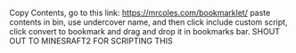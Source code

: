 Copy Contents, go to this link: https://mrcoles.com/bookmarklet/ paste contents in bin, use undercover name, and then click include custom script, click convert to bookmark and drag and drop it in bookmarks bar.
SHOUT OUT TO MINESRAFT2 FOR SCRIPTING THIS
